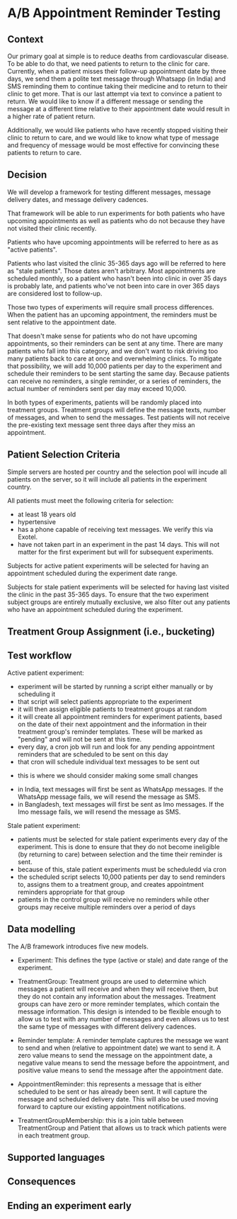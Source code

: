 # A/B Appointment Reminder Testing

## Context

Our primary goal at simple is to reduce deaths from cardiovascular disease. To be able to do that, we need patients to return to the clinic for care. Currently, when a patient misses their follow-up appointment date by three days, we send them a polite text message through Whatsapp (in India) and SMS reminding them to continue taking their medicine and to return to their clinic to get more. That is our last attempt via text to convince a patient to return. We would like to know if a different message or sending the message at a different time relative to their appointment date would result in a higher rate of patient return.

Additionally, we would like patients who have recently stopped visiting their clinic to return to care, and we would like to know what type of message and frequency of message would be most effective for convincing these patients to return to care.

## Decision

We will develop a framework for testing different messages, message delivery dates, and message delivery cadences.

That framework will be able to run experiments for both patients who have upcoming appointments as well as patients who do not because they have not visited their clinic recently.

Patients who have upcoming appointments will be referred to here as as "active patients".

Patients who last visited the clinic 35-365 days ago will be referred to here as "stale patients". Those dates aren't arbitrary. Most appointments are scheduled monthly, so a patient who hasn't been into clinic in over 35 days is probably late, and patients who've not been into care in over 365 days are considered lost to follow-up.

Those two types of experiments will require small process differences. When the patient has an upcoming appointment, the reminders must be sent relative to the appointment date.

That doesn't make sense for patients who do not have upcoming appointments, so their reminders can be sent at any time. There are many patients who fall into this category, and we don't want to risk driving too many patients back to care at once and overwhelming clinics. To mitigate that possibility, we will add 10,000 patients per day to the experiment and schedule their reminders to be sent starting the same day. Because patients can receive no reminders, a single reminder, or a series of reminders, the actual number of reminders sent per day may exceed 10,000.

In both types of experiments, patients will be randomly placed into treatment groups. Treatment groups will define the message texts, number of messages, and when to send the messages. Test patients will not receive the pre-existing text message sent three days after they miss an appointment.

## Patient Selection Criteria

Simple servers are hosted per country and the selection pool will incude all patients on the server, so it will include all patients in the experiment country.

All patients must meet the following criteria for selection:
- at least 18 years old
- hypertensive
- has a phone capable of receiving text messages. We verify this via Exotel.
- have not taken part in an experiment in the past 14 days. This will not matter for the first experiment but will for subsequent experiments.

Subjects for active patient experiments will be selected for having an appointment scheduled during the experiment date range.

Subjects for stale patient experiments will be selected for having last visited the clinic in the past 35-365 days. To ensure that the two experiment subject groups are entirely mutually exclusive, we also filter out any patients who have an appointment scheduled during the experiment.

## Treatment Group Assignment (i.e., bucketing)


## Test workflow

Active patient experiment:
- experiment will be started by running a script either manually or by scheduling it
- that script will select patients appropriate to the experiment
- it will then assign eligible patients to treatment groups at random
- it will create all appointment reminders for experiment patients, based on the date of their next appointment and the information in their treatment group's reminder templates. These will be marked as "pending" and will not be sent at this time.
- every day, a cron job will run and look for any pending appointment reminders that are scheduled to be sent on this day
- that cron will schedule individual text messages to be sent out
* this is where we should consider making some small changes
- in India, text messages will first be sent as WhatsApp messages. If the WhatsApp message fails, we will resend the message as SMS.
- in Bangladesh, text messages will first be sent as Imo messages. If the Imo message fails, we will resend the message as SMS.

Stale patient experiment:
- patients must be selected for stale patient experiments every day of the experiment. This is done to ensure that they do not become ineligible (by returning to care) between selection and the time their reminder is sent.
- because of this, stale patient experiments must be scheduledd via cron
- the scheduled script selects 10,000 patients per day to send reminders to, assigns them to a treatment group, and creates appointment reminders appropriate for that group
- patients in the control group will receive no reminders while other groups may receive multiple reminders over a period of days


## Data modelling

The A/B framework introduces five new models.

- Experiment: This defines the type (active or stale) and date range of the experiment.
- TreatmentGroup: Treatment groups are used to determine which messages a patient will receive and when they will receive them, but they do not contain any information about the messages. Treatment groups can have zero or more reminder templates, which contain the message information. This design is intended to be flexible enough to allow us to test with any number of messages and even allows us to test the same type of messages with different delivery cadences.
- Reminder template: A reminder template captures the message we want to send and when (relative to appointment date) we want to send it. A zero value means to send the message on the appointment date, a negative value means to send the message before the appointment, and positive value means to send the message after the appointment date.

- AppointmentReminder: this represents a message that is either scheduled to be sent or has already been sent. It will capture the message and scheduled delivery date. This will also be used moving forward to capture our existing appointment notifications.
- TreatmentGroupMembership: this is a join table between TreatmentGroup and Patient that allows us to track which patients were in each treatment group.

## Supported languages

## Consequences

## Ending an experiment early

